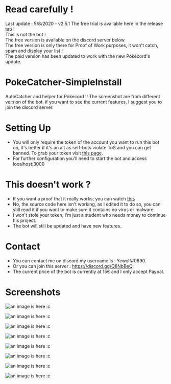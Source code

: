 # Read carefully !
Last update : 5/8/2020 - v2.5.1
The free trial is available here in the release tab !  
This is not the bot !  
The free version is available on the discord server below.  
The free version is only there for Proof of Work purposes, it won't catch, spam and display your list !  
The paid version has been updated to work with the new Pokécord's update.  

# PokeCatcher-SimpleInstall
AutoCatcher and helper for Pokecord !!
The screenshot are from different version of the bot, if you want to see the current features, I suggest you to join the discord server.

# Setting Up

- You will only require the token of the account you want to run this bot on, it's better if it's an alt as self-bots violate ToS and you can get banned. To grab your token visit [this page](https://github.com/TheRacingLion/Discord-SelfBot/wiki/Discord-Token-Tutorial).
- For further configuration you'll need to start the bot and access localhost:3000

# This doesn't work ?

- If you want a proof that it really works; you can watch [this](https://youtu.be/cyCYg2L2Du0)
- No, the source code here isn't working, as I edited it to do so, you can still read it if you want to make sure it contains no virus or malware.
- I won't stole your token, I'm just a student who needs money to continue his project.
- The bot will still be updated and have new features.

# Contact

- You can contact me on discord my username is : Yewolf#0690.
- Or you can join this server : https://discord.gg/Q8NbBeQ.
- The current price of the bot is currently at 15€ and I only accept Paypal.

# Screenshots

![an image is here :c](https://raw.githubusercontent.com/yyewolf/PokecordCatcher-SimpleInstall/master/Screen5.png)

![an image is here :c](https://raw.githubusercontent.com/yyewolf/PokecordCatcher-SimpleInstall/master/Screen6.png)

![an image is here :c](https://raw.githubusercontent.com/yyewolf/PokecordCatcher-SimpleInstall/master/Screen7.png)

![an image is here :c](https://raw.githubusercontent.com/yyewolf/PokecordCatcher-SimpleInstall/master/Screen8.png)

![an image is here :c](https://raw.githubusercontent.com/yyewolf/PokecordCatcher-SimpleInstall/master/Screen1.png)

![an image is here :c](https://raw.githubusercontent.com/yyewolf/PokecordCatcher-SimpleInstall/master/Screen2.png)

![an image is here :c](https://raw.githubusercontent.com/yyewolf/PokecordCatcher-SimpleInstall/master/Screen3.png)

![an image is here :c](https://raw.githubusercontent.com/yyewolf/PokecordCatcher-SimpleInstall/master/Screen4.png)

